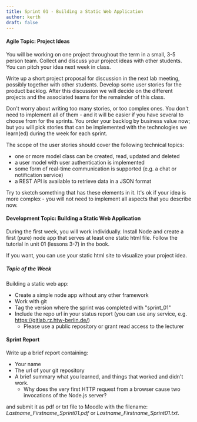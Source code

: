 ```yaml
---
title: Sprint 01 - Building a Static Web Application
author: kerth
draft: false
---
```


#### Agile Topic: Project Ideas

You will be working on one project throughout the term in a small, 3-5 person team.
Collect and discuss your project ideas with other students. You can pitch your idea next week in class.

Write up a short project proposal for discussion in the next lab meeting, possibly together with other
students. Develop some user stories for the product backlog. After this discussion we will decide on the
different projects and the associated teams for the remainder of this class.

Don't worry about writing too many stories, or too complex ones. You don't need to implement all of them -
and it will be easier if you have several to choose from for the sprints. You order your backlog by business
value now; but you will pick stories that can be implemented with the technologies we learn(ed) during the week
for each sprint.

The scope of the user stories should cover the following technical topics:

* one or more model class can be created, read, updated and deleted
* a user model with user authentication is implemented
* some form of real-time communication is supported (e.g. a chat or notification service)
* a REST API is available to retrieve data in a JSON format

Try to sketch something that has these elements in it. It's ok if your idea is more complex - you will not need to
implement all aspects that you describe now.

#### Development Topic: Building a Static Web Application

During the first week, you will work individually. Install Node and create a first (pure)
node app that serves at least one static html file. Follow the tutorial in unit 01 (lessons 3-7) in the book.

If you want, you can use your static html site to visualize your project idea.

##### Topic of the Week

Building a static web app:

- Create a simple node app without any other framework
- Work with git
- Tag the version where the sprint was completed with "sprint_01"
- Include the repo url in your status report (you can use any service, e.g. https://gitlab.rz.htw-berlin.de/)
  - Please use a public repository or grant read access to the lecturer

#### Sprint Report

Write up a brief report containing:

- Your name
- The url of your git repository
- A brief summary what you learned, and things that worked and didn't work.
  - Why does the very first HTTP request from a browser cause two invocations of the Node.js server?

and submit it as pdf or txt file to Moodle with the filename: _Lastname\_Firstname\_Sprint01.pdf_ or
_Lastname\_Firstname\_Sprint01.txt_.
